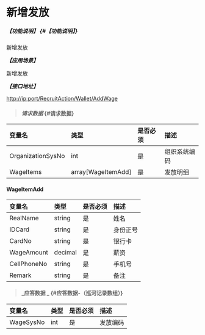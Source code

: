 # 新增发放

##### _【功能说明】_ {#【功能说明】}

新增发放

_**【应用场景】**_

新增发放

_**【接口地址】**_

[http://ip:port/RecruitAction/Wallet/AddWage](http://ip:port/RecruitAction/Wallet/AddWage)

> #### _请求数据_ {#请求数据}

| 变量名 | 类型 | 是否必须 | 描述 |
| :--- | :--- | :--- | :--- |
| OrganizationSysNo | int | 是 | 组织系统编码 |
| WageItems | array\[WageItemAdd\] | 是 | 发放明细 |

#### WageItemAdd

| 变量名 | 类型 | 是否必须 | 描述 |
| :--- | :--- | :--- | :--- |
| RealName | string | 是 | 姓名 |
| IDCard | string | 是 | 身份正号 |
| CardNo | string | 是 | 银行卡 |
| WageAmount | decimal | 是 | 薪资 |
| CellPhoneNo | string | 是 | 手机号 |
| Remark | string | 是 | 备注 |

> #### _应答数据 _ {#应答数据-（巡河记录数组）}

| 变量名 | 类型 | 是否必须 | 描述 |
| :--- | :--- | :--- | :--- |
| WageSysNo | int | 是 | 发放编码 |



